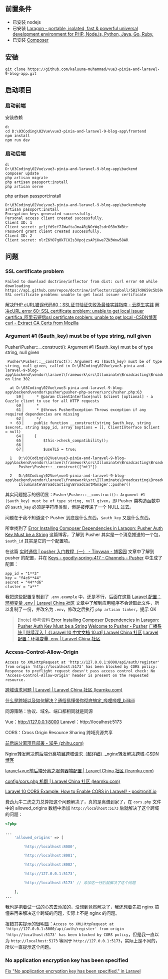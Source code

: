 ## 前置条件

- 已安装 nodejs
- 已安装 [Laragon - portable, isolated, fast & powerful universal development environment for PHP, Node.js, Python, Java, Go, Ruby.](https://laragon.org/download/)
- 已安装 [Composer](https://getcomposer.org/download/)

## 安装

```
git clone https://github.com/kaluuma-muhammad/vue3-pinia-and-laravel-9-blog-app.git
```

## 启动项目

### 启动前端

安装依赖

```
d:
cd D:\03Coding\02Vue\vue3-pinia-and-laravel-9-blog-app\frontend
npm install
npm run dev
```

### 启动后端

```
d:
D:\03Coding\02Vue\vue3-pinia-and-laravel-9-blog-app\backend
composer update
php artisan migrate  
php artisan passport:install
php artisan serve
```

php artisan  passport:install

```
D:\03Coding\02Vue\vue3-pinia-and-laravel-9-blog-app\backend>php artisan passport:install
Encryption keys generated successfully.
Personal access client created successfully.
Client ID: 1
Client secret: yr1jYd9cf7JWwftaJma4RjNOrWq2sdrOS0n3WBtr
Password grant client created successfully.
Client ID: 2
Client secret: nlrZ6YO7g0kTCHIs3VpojzsAPjHwe7ZN3Wnw58AR
```

## 问题

###  SSL certificate problem

```
Failed to download doctrine/inflector from dist: curl error 60 while downloading https://api.github.com/repos/doctrine/inflector/zipball/5817d0659c5b50c9b950feb9af7b9668e2c436bc: SSL certificate problem: unable to get local issuer certificate
```


[解决PHP cURL错误代码60：SSL证书验证失败及最佳实践指南 - 云原生实践](https://www.oryoy.com/news/jie-jue-php-curl-cuo-wu-dai-ma-60-ssl-zheng-shu-yan-zheng-shi-bai-ji-zui-jia-shi-jian-zhi-nan.html)
[解决cURL error 60: SSL certificate problem: unable to get local issuer certifica_阿里云短信ssl certificate problem: unable to get local -CSDN博客](https://blog.csdn.net/m0_61420899/article/details/122706602)
[curl - Extract CA Certs from Mozilla](https://curl.se/docs/caextract.html)

### Argument #1 ($auth_key) must be of type string, null given

Pusher\Pusher::__construct(): Argument #1 ($auth_key) must be of type string, null given

```
 Pusher\Pusher::__construct(): Argument #1 ($auth_key) must be of type string, null given, called in D:\03Coding\02Vue\vue3-pinia-and-laravel-9-blog-app\backend\vendor\laravel\framework\src\Illuminate\Broadcasting\BroadcastManager.php on line 302

  at D:\03Coding\02Vue\vue3-pinia-and-laravel-9-blog-app\backend\vendor\pusher\pusher-php-server\src\Pusher.php:63
     59▕      * @param ClientInterface|null $client [optional] - a Guzzle client to use for all HTTP requests
     60▕      *
     61▕      * @throws PusherException Throws exception if any required dependencies are missing
     62▕      */
  ➜  63▕     public function __construct(string $auth_key, string $secret, string $app_id, array $options = [], ClientInterface $client = null)
     64▕     {
     65▕         $this->check_compatibility();
     66▕
     67▕         $useTLS = true;

  1   D:\03Coding\02Vue\vue3-pinia-and-laravel-9-blog-app\backend\vendor\laravel\framework\src\Illuminate\Broadcasting\BroadcastManager.php:302
      Pusher\Pusher::__construct(["mt1"])

  2   D:\03Coding\02Vue\vue3-pinia-and-laravel-9-blog-app\backend\vendor\laravel\framework\src\Illuminate\Broadcasting\BroadcastManager.php:284
      Illuminate\Broadcasting\BroadcastManager::pusher()
```

其实问题提示的很明显：`Pusher\Pusher::__construct(): Argument #1 ($auth_key) must be of type string, null given`，即 Pusher 类构造函数中的 `$auth_key` 必须是字符串类型，但是被传递了一个 NULL 过去。

问题在于我不知道这个 Pusher 到底是什么东西，`$auth_key` 又是什么东西。

所幸找到了 [Error Installing Composer Dependencies in Laragon: Pusher Auth Key Must be a String](https://devcodef1.com/news/1147459/laragon-composer-error-with-pusher-auth-key) 这篇博客，了解到 Pusher 其实是一个消息推送的一个包，`$auth_id` 其实是它的一个配置项。

在这篇 [实时通信 | pusher 入门教程（一） - Tinywan - 博客园](https://www.cnblogs.com/tinywan/p/15854177.html) 文章中了解到 pusher 的配置，并在 [Keys - goodly-spring-417 - Channels - Pusher](https://dashboard.pusher.com/apps/1914403/keys) 中生成了配置：

```
app_id = "1**3"
key = "f4c6**44"
secret = "44**d6"
cluster = "a**"
```

我把这些配置复制到了 `.env.example` 中，还是不行，后面在这篇 [Laravel 配置：环境变量 .env | Laravel China 社区](https://learnku.com/laravel/wikis/26072) 文章中了解到应用程序不会读取此文件，所以复制了一份，并改名为 `.env`，修改之后执行 `php artisan tinker`，提示 OK

> [!note] 参考资料
> [Error Installing Composer Dependencies in Laragon: Pusher Auth Key Must be a String](https://devcodef1.com/news/1147459/laragon-composer-error-with-pusher-auth-key)
> [Welcome to Pusher - Pusher](https://dashboard.pusher.com/)
> [广播系统 | 继续深入 |《Laravel 10 中文文档 10.x》| Laravel China 社区](https://learnku.com/docs/laravel/10.x/broadcasting/14860#introduction)
> [Laravel 配置：环境变量 .env | Laravel China 社区](https://learnku.com/laravel/wikis/26072)

### Access-Control-Allow-Origin

```
Access to XMLHttpRequest at 'http://127.0.0.1:8000/api/auth/register' from origin 'http://localhost:5173' has been blocked by CORS policy: Response to preflight request doesn't pass access control check: No 'Access-Control-Allow-Origin' header is present on the requested resource.
```

[跨域请求问题 | Laravel | Laravel China 社区 (learnku.com)](https://learnku.com/laravel/t/76866)

[什么是跨域以及如何解决？通俗易懂带你彻底搞定_哔哩哔哩_bilibili](https://www.bilibili.com/video/BV12U4y1f7Qi/?spm_id_from=333.337.search-card.all.click&vd_source=081641abeed94aff322f0473e2c1773d)

同源策略：协议、域名、端口都相同就是同源

Vue：http://127.0.0.1:8000
Laravel：http://localhost:5173

CORS：Cross Origin Resource Sharing 跨域资源共享

[前后端分离项目部署 - 知乎 (zhihu.com)](https://zhuanlan.zhihu.com/p/600667303)

[Nginx转发解决前后端分离项目跨域请求（超详细）_nginx转发解决跨域-CSDN博客](https://blog.csdn.net/qq_39187538/article/details/122616696)

[laravel+vue前后端分离之服务器端配置 | Laravel China 社区 (learnku.com)](https://learnku.com/articles/53348)

[config/cors.php 机翻 | Laravel China 社区 (learnku.com)](https://learnku.com/articles/75727)

[Laravel 10 CORS Example: How to Enable CORS in Laravel? - positronX.io](https://www.positronx.io/how-to-enable-cors-in-laravel/)

费劲九牛二虎之力总算把这个问题解决了，真的是离谱到家了，在 `cors.php` 文件中的 allowed_origins 数组中添加 `http://localhost:5173` 后就解决了这个跨域的问题：

```PHP
<?php

...
    'allowed_origins' => [

        'http://localhost:8080',

        'http://localhost:8081',

        'http://localhost:8082',

        'http://127.0.0.1:5173',

        'http://localhost:5173' // 添加这一行后就解决了这个问题

    ],
...
```

我也是抱着试一试的心态去添加的，没想到竟然解决了，我还想着先把 nginx 搞懂来再来解决这个跨域的问题，实际上不是 nginx 的问题。

报错其实提示的很明显：`Access to XMLHttpRequest at 'http://127.0.0.1:8000/api/auth/register' from origin 'http://localhost:5173' has been blocked by CORS policy`，但是我一直以为 `http://localhost:5173` 等同于 `http://127.0.0.1:5173`，实际上是不同的，所以一直提示这个问题。

### No application encryption key has been specified

[Fix "No application encryption key has been specified." in Laravel](https://benjamincrozat.com/laravel-no-application-key-specified)